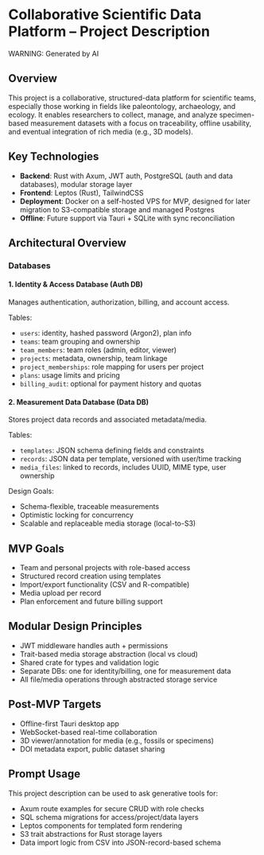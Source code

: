 # Collaborative Scientific Data Platform – Project Description

WARNING: Generated by AI

## Overview

This project is a collaborative, structured-data platform for scientific teams, especially those working in fields like paleontology, archaeology, and ecology. It enables researchers to collect, manage, and analyze specimen-based measurement datasets with a focus on traceability, offline usability, and eventual integration of rich media (e.g., 3D models).

## Key Technologies

- **Backend**: Rust with Axum, JWT auth, PostgreSQL (auth and data databases), modular storage layer
- **Frontend**: Leptos (Rust), TailwindCSS
- **Deployment**: Docker on a self-hosted VPS for MVP, designed for later migration to S3-compatible storage and managed Postgres
- **Offline**: Future support via Tauri + SQLite with sync reconciliation

## Architectural Overview

### Databases

#### 1. Identity & Access Database (Auth DB)

Manages authentication, authorization, billing, and account access.

Tables:
- `users`: identity, hashed password (Argon2), plan info
- `teams`: team grouping and ownership
- `team_members`: team roles (admin, editor, viewer)
- `projects`: metadata, ownership, team linkage
- `project_memberships`: role mapping for users per project
- `plans`: usage limits and pricing
- `billing_audit`: optional for payment history and quotas

#### 2. Measurement Data Database (Data DB)

Stores project data records and associated metadata/media.

Tables:
- `templates`: JSON schema defining fields and constraints
- `records`: JSON data per template, versioned with user/time tracking
- `media_files`: linked to records, includes UUID, MIME type, user ownership

Design Goals:
- Schema-flexible, traceable measurements
- Optimistic locking for concurrency
- Scalable and replaceable media storage (local-to-S3)

## MVP Goals

- Team and personal projects with role-based access
- Structured record creation using templates
- Import/export functionality (CSV and R-compatible)
- Media upload per record
- Plan enforcement and future billing support

## Modular Design Principles

- JWT middleware handles auth + permissions
- Trait-based media storage abstraction (local vs cloud)
- Shared crate for types and validation logic
- Separate DBs: one for identity/billing, one for measurement data
- All file/media operations through abstracted storage service

## Post-MVP Targets

- Offline-first Tauri desktop app
- WebSocket-based real-time collaboration
- 3D viewer/annotation for media (e.g., fossils or specimens)
- DOI metadata export, public dataset sharing

## Prompt Usage

This project description can be used to ask generative tools for:

- Axum route examples for secure CRUD with role checks
- SQL schema migrations for access/project/data layers
- Leptos components for templated form rendering
- S3 trait abstractions for Rust storage layers
- Data import logic from CSV into JSON-record-based schema
